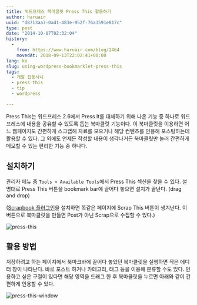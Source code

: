 ```yaml
---
title: 워드프레스 북마클릿 Press This 활용하기
author: haruair
uuid: "d8713aa7-0ad1-483e-952f-76a3591e817c"
type: post
date: "2014-10-07T02:32:04"
history:
  - 
    from: https://www.haruair.com/blog/2464
    movedAt: 2018-09-13T22:02:41+00:00
lang: ko
slug: using-wordpress-bookmarklet-press-this
tags:
  - 개발 잡동사니
  - press this
  - tip
  - wordpress

---
```

Press This는 워드프레스 2.6에서 Press It를 대체하기 위해 나온 기능 중 하나로 워드프레스에 내용을 공유할 수 있도록 돕는 북마클릿 기능이다. 이 북마클릿을 이용하면 어느 웹페이지도 간편하게 스크랩해 자료를 모으거나 해당 컨텐츠를 인용해 포스팅하는데 활용할 수 있다. 그 외에도 언제든 작성할 내용이 생각나거든 북마클릿만 눌러 간편하게 메모할 수 있는 편리한 기능 중 하나다.

## 설치하기

관리자 메뉴 중 `Tools > Available Tools`에서 Press This 섹션을 찾을 수 있다. 설명대로 Press This 버튼을 bookmark bar에 끌어다 놓으면 설치가 끝난다. (drag and drop)

([Scrapbook 플러그인][1]을 설치하면 똑같은 페이지에 Scrap This 버튼이 생겨난다. 이 버튼으로 북마클릿을 만들면 Post가 아닌 Scrap으로 수집할 수 있다.)

<img class="aligncenter " src="https://live.staticflickr.com/3927/15277887689_ccaf7a3df0_o.png?w=660&#038;ssl=1" alt="press-this" />

## 활용 방법

저장하려고 하는 페이지에서 북마크바에 끌어다 놓았던 북마클릿을 실행하면 작은 에디터 창이 나타난다. 바로 포스트 하거나 카테고리, 태그 등을 이용해 분류할 수도 있다. 인용하고 싶은 구절이 있다면 해당 영역을 드래그 한 후 북마클릿을 누르면 아래와 같이 간편하게 인용할 수 있다.

<img class="aligncenter " src="https://live.staticflickr.com/2948/15278140998_72e5bab95e_o.png?w=660&#038;ssl=1" alt="press-this-window" />

 [1]: http://haruair.com/blog/2431
